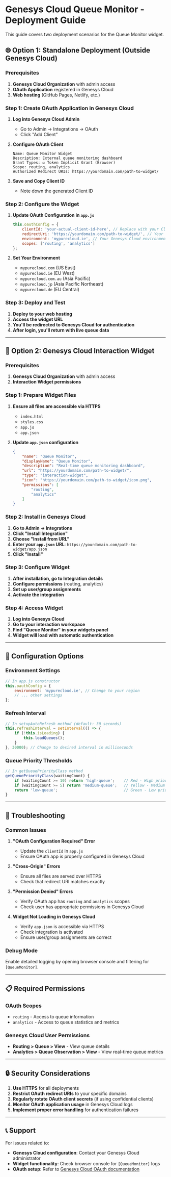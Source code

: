 # Genesys Cloud Queue Monitor - Deployment Guide

This guide covers two deployment scenarios for the Queue Monitor widget.

## 🌐 Option 1: Standalone Deployment (Outside Genesys Cloud)

### Prerequisites
1. **Genesys Cloud Organization** with admin access
2. **OAuth Application** registered in Genesys Cloud
3. **Web hosting** (GitHub Pages, Netlify, etc.)

### Step 1: Create OAuth Application in Genesys Cloud

1. **Log into Genesys Cloud Admin**
   - Go to Admin → Integrations → OAuth
   - Click "Add Client"

2. **Configure OAuth Client**
   ```
   Name: Queue Monitor Widget
   Description: External queue monitoring dashboard
   Grant Types: ☑️ Token Implicit Grant (Browser)
   Scope: routing, analytics
   Authorized Redirect URIs: https://yourdomain.com/path-to-widget/
   ```

3. **Save and Copy Client ID**
   - Note down the generated Client ID

### Step 2: Configure the Widget

1. **Update OAuth Configuration in `app.js`**
   ```javascript
   this.oauthConfig = {
       clientId: 'your-actual-client-id-here', // Replace with your Client ID
       redirectUri: 'https://yourdomain.com/path-to-widget/', // Your hosting URL
       environment: 'mypurecloud.ie', // Your Genesys Cloud environment
       scopes: ['routing', 'analytics']
   };
   ```

2. **Set Your Environment**
   - `mypurecloud.com` (US East)
   - `mypurecloud.ie` (EU West) 
   - `mypurecloud.com.au` (Asia Pacific)
   - `mypurecloud.jp` (Asia Pacific Northeast)
   - `mypurecloud.de` (EU Central)

### Step 3: Deploy and Test

1. **Deploy to your web hosting**
2. **Access the widget URL**
3. **You'll be redirected to Genesys Cloud for authentication**
4. **After login, you'll return with live queue data**

---

## 🏢 Option 2: Genesys Cloud Interaction Widget

### Prerequisites
1. **Genesys Cloud Organization** with admin access
2. **Interaction Widget permissions**

### Step 1: Prepare Widget Files

1. **Ensure all files are accessible via HTTPS**
   - `index.html`
   - `styles.css` 
   - `app.js`
   - `app.json`

2. **Update `app.json` configuration**
   ```json
   {
       "name": "Queue Monitor",
       "displayName": "Queue Monitor",
       "description": "Real-time queue monitoring dashboard",
       "url": "https://yourdomain.com/path-to-widget/",
       "type": "interaction-widget",
       "icon": "https://yourdomain.com/path-to-widget/icon.png",
       "permissions": [
           "routing",
           "analytics"
       ]
   }
   ```

### Step 2: Install in Genesys Cloud

1. **Go to Admin → Integrations**
2. **Click "Install Integration"**
3. **Choose "Install from URL"**
4. **Enter your `app.json` URL**: `https://yourdomain.com/path-to-widget/app.json`
5. **Click "Install"**

### Step 3: Configure Widget

1. **After installation, go to Integration details**
2. **Configure permissions** (routing, analytics)
3. **Set up user/group assignments**
4. **Activate the integration**

### Step 4: Access Widget

1. **Log into Genesys Cloud**
2. **Go to your interaction workspace**
3. **Find "Queue Monitor" in your widgets panel**
4. **Widget will load with automatic authentication**

---

## 🔧 Configuration Options

### Environment Settings
```javascript
// In app.js constructor
this.oauthConfig = {
    environment: 'mypurecloud.ie', // Change to your region
    // ... other settings
};
```

### Refresh Interval
```javascript
// In setupAutoRefresh method (default: 30 seconds)
this.refreshInterval = setInterval(() => {
    if (!this.isLoading) {
        this.loadQueues();
    }
}, 30000); // Change to desired interval in milliseconds
```

### Queue Priority Thresholds
```javascript
// In getQueuePriorityClass method
getQueuePriorityClass(waitingCount) {
    if (waitingCount >= 10) return 'high-queue';    // Red - High priority
    if (waitingCount >= 5) return 'medium-queue';   // Yellow - Medium priority
    return 'low-queue';                             // Green - Low priority
}
```

---

## 🚨 Troubleshooting

### Common Issues

1. **"OAuth Configuration Required" Error**
   - Update the `clientId` in `app.js`
   - Ensure OAuth app is properly configured in Genesys Cloud

2. **"Cross-Origin" Errors**
   - Ensure all files are served over HTTPS
   - Check that redirect URI matches exactly

3. **"Permission Denied" Errors**
   - Verify OAuth app has `routing` and `analytics` scopes
   - Check user has appropriate permissions in Genesys Cloud

4. **Widget Not Loading in Genesys Cloud**
   - Verify `app.json` is accessible via HTTPS
   - Check integration is activated
   - Ensure user/group assignments are correct

### Debug Mode
Enable detailed logging by opening browser console and filtering for `[QueueMonitor]`.

---

## 📋 Required Permissions

### OAuth Scopes
- `routing` - Access to queue information
- `analytics` - Access to queue statistics and metrics

### Genesys Cloud User Permissions
- **Routing > Queue > View** - View queue details
- **Analytics > Queue Observation > View** - View real-time queue metrics

---

## 🔒 Security Considerations

1. **Use HTTPS** for all deployments
2. **Restrict OAuth redirect URIs** to your specific domains
3. **Regularly rotate OAuth client secrets** (if using confidential clients)
4. **Monitor OAuth application usage** in Genesys Cloud logs
5. **Implement proper error handling** for authentication failures

---

## 📞 Support

For issues related to:
- **Genesys Cloud configuration**: Contact your Genesys Cloud administrator
- **Widget functionality**: Check browser console for `[QueueMonitor]` logs
- **OAuth setup**: Refer to [Genesys Cloud OAuth documentation](https://developer.genesys.cloud/authorization/) 